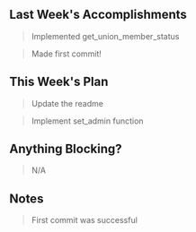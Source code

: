 ## Last Week's Accomplishments

> Implemented get_union_member_status

> Made first commit!

## This Week's Plan
> Update the readme

> Implement set_admin function


## Anything Blocking?

> N/A

## Notes

> First commit was successful